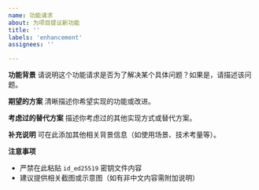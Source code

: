 ```yaml
---
name: 功能请求
about: 为项目提议新功能
title: ''
labels: 'enhancement'
assignees: ''

---
```


**功能背景**
请说明这个功能请求是否为了解决某个具体问题？如果是，请描述该问题。

**期望的方案**
清晰描述你希望实现的功能或改进。

**考虑过的替代方案**
描述你考虑过的其他实现方式或替代方案。

**补充说明**
可在此添加其他相关背景信息（如使用场景、技术考量等）。

**注意事项**
 - 严禁在此粘贴 `id_ed25519` 密钥文件内容
 - 建议提供相关截图或示意图（如有非中文内容需附加说明）